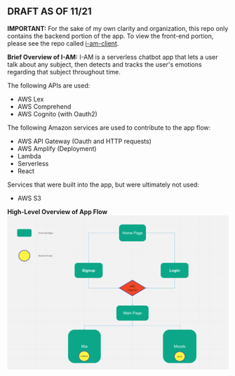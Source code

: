 ## DRAFT AS OF 11/21

**IMPORTANT:** 
For the sake of my own clarity and organization, this repo only contains the backend portion of the app. 
To view the front-end portion, please see the repo called [i-am-client](https://github.com/AllergictoCrustaceans/i-am-client). 


**Brief Overview of I-AM:**
I-AM is a serverless chatbot app that lets a user talk about any subject, then detects and tracks the user's emotions regarding that subject throughout time. 

The following APIs are used: 
- AWS Lex
- AWS Comprehend
- AWS Cognito (with Oauth2)

The following Amazon services are used to contribute to the app flow:
- AWS API Gateway (Oauth and HTTP requests)
- AWS Amplify (Deployment)
- Lambda
- Serverless
- React

Services that were built into the app, but were ultimately not used:
- AWS S3


**High-Level Overview of App Flow**
![Image of high-level overview of app flow](appFlow.png)


